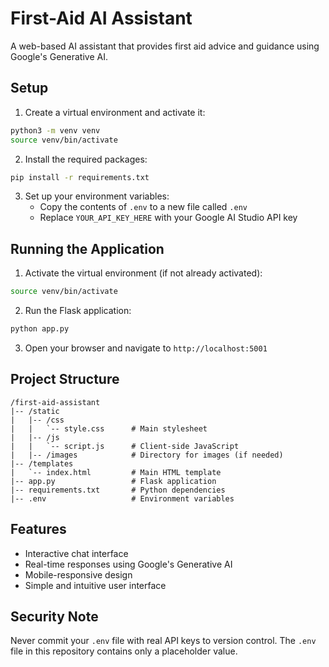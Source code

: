  # First-Aid AI Assistant

A web-based AI assistant that provides first aid advice and guidance using Google's Generative AI.

## Setup

1. Create a virtual environment and activate it:
```bash
python3 -m venv venv
source venv/bin/activate
```

2. Install the required packages:
```bash
pip install -r requirements.txt
```

3. Set up your environment variables:
   - Copy the contents of `.env` to a new file called `.env`
   - Replace `YOUR_API_KEY_HERE` with your Google AI Studio API key

## Running the Application

1. Activate the virtual environment (if not already activated):
```bash
source venv/bin/activate
```

2. Run the Flask application:
```bash
python app.py
```

3. Open your browser and navigate to `http://localhost:5001`

## Project Structure

```
/first-aid-assistant
|-- /static
|   |-- /css
|   |   `-- style.css      # Main stylesheet
|   |-- /js
|   |   `-- script.js      # Client-side JavaScript
|   |-- /images            # Directory for images (if needed)
|-- /templates
|   `-- index.html         # Main HTML template
|-- app.py                 # Flask application
|-- requirements.txt       # Python dependencies
|-- .env                   # Environment variables
```

## Features

- Interactive chat interface
- Real-time responses using Google's Generative AI
- Mobile-responsive design
- Simple and intuitive user interface

## Security Note

Never commit your `.env` file with real API keys to version control. The `.env` file in this repository contains only a placeholder value.
